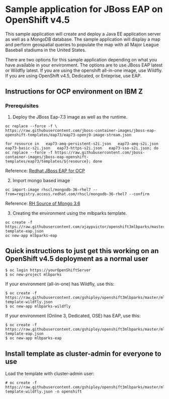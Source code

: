 # Sample application for JBoss EAP on OpenShift v4.5

This sample application will create and deploy a Java EE application server as well as a MongoDB database.  The sample application will display a map and perform geospatial queries to populate the map with all Major League Baseball stadiums in the United States.

There are two options for this sample application depending on what you have available in your environment.  The options are to use JBoss EAP latest or Wildfly latest.  If you are using the openshift all-in-one image, use Wildfly.  If you are using OpenShift v4.5, Dedicated, or Enteprise, use EAP.


## Instructions for OCP environment on IBM Z

### Prerequisites

1. Deploy the JBoss Eap-7.3 image as well as the runtime.
```
oc replace --force -f \
https://raw.githubusercontent.com/jboss-container-images/jboss-eap-openshift-templates/eap73/eap73-openj9-image-stream.json

for resource in   eap73-amq-persistent-s2i.json   eap73-amq-s2i.json   eap73-basic-s2i.json   eap73-https-s2i.json   eap73-sso-s2i.json; do oc replace --force -f https://raw.githubusercontent.com/jboss-container-images/jboss-eap-openshift-templates/eap73/templates/${resource}; done
```
Reference: [Redhat JBoss EAP for OCP](https://access.redhat.com/documentation/en-us/red_hat_jboss_enterprise_application_platform/7.3/html/getting_started_with_jboss_eap_for_openshift_container_platform/build_run_java_app_s2i#deploy_eap_s2i)


2. Import mongo based image
```
oc import-image rhscl/mongodb-36-rhel7 --from=registry.access.redhat.com/rhscl/mongodb-36-rhel7 --confirm
```
Reference: [RH Source of Mongo 3.6](https://catalog.redhat.com/software/containers/rhscl/mongodb-36-rhel7/5aa62427ac3db95f19608637?architecture=s390x&container-tabs=gti&gti-tabs=unauthenticated)


3. Creating the environment using the mlbparks template.
```
oc create -f https://raw.githubusercontent.com/ajaypvictor/openshift3mlbparks/master/mlbparks-template-eap.json
oc new-app mlbparks-eap
```



## Quick instructions to just get this working on an OpenShift v4.5 deployment as a normal user

````
$ oc login https://yourOpenShiftServer
$ oc new-project mlbparks
````
If your environment (all-in-one) has Wildfly, use this:
`````
$ oc create -f https://raw.githubusercontent.com/gshipley/openshift3mlbparks/master/mlbparks-template-wildfly.json
$ oc new-app mlbparks-wildfly
`````
If your environment (Online 3, Dedicated, OSE) has EAP, use this:
`````
$ oc create -f https://raw.githubusercontent.com/gshipley/openshift3mlbparks/master/mlbparks-template-eap.json
$ oc new-app mlbparks-eap
``````
## Install template as cluster-admin for everyone to use

Load the template with cluster-admin user:

`````
# oc create -f https://raw.githubusercontent.com/gshipley/openshift3mlbparks/master/mlbparks-template-wildfly.json -n openshift
`````



